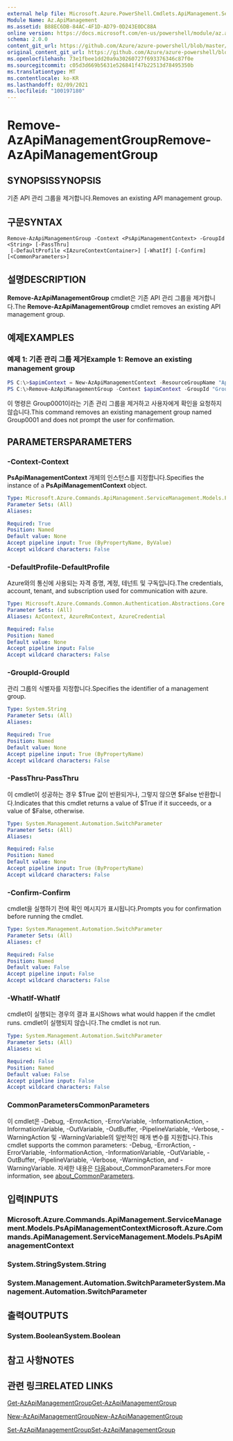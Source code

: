 ```yaml
---
external help file: Microsoft.Azure.PowerShell.Cmdlets.ApiManagement.ServiceManagement.dll-Help.xml
Module Name: Az.ApiManagement
ms.assetid: B88EC6DB-84AC-4F1D-AD79-0D243E0DC88A
online version: https://docs.microsoft.com/en-us/powershell/module/az.apimanagement/remove-azapimanagementgroup
schema: 2.0.0
content_git_url: https://github.com/Azure/azure-powershell/blob/master/src/ApiManagement/ApiManagement/help/Remove-AzApiManagementGroup.md
original_content_git_url: https://github.com/Azure/azure-powershell/blob/master/src/ApiManagement/ApiManagement/help/Remove-AzApiManagementGroup.md
ms.openlocfilehash: 73e1fbee1dd20a9a30260727f693376346c87f0e
ms.sourcegitcommit: c05d3d669b5631e526841f47b22513d78495350b
ms.translationtype: MT
ms.contentlocale: ko-KR
ms.lasthandoff: 02/09/2021
ms.locfileid: "100197180"
---
```

# <span data-ttu-id="a3053-101">Remove-AzApiManagementGroup</span><span class="sxs-lookup"><span data-stu-id="a3053-101">Remove-AzApiManagementGroup</span></span>

## <span data-ttu-id="a3053-102">SYNOPSIS</span><span class="sxs-lookup"><span data-stu-id="a3053-102">SYNOPSIS</span></span>
<span data-ttu-id="a3053-103">기존 API 관리 그룹을 제거합니다.</span><span class="sxs-lookup"><span data-stu-id="a3053-103">Removes an existing API management group.</span></span>

## <span data-ttu-id="a3053-104">구문</span><span class="sxs-lookup"><span data-stu-id="a3053-104">SYNTAX</span></span>

```
Remove-AzApiManagementGroup -Context <PsApiManagementContext> -GroupId <String> [-PassThru]
 [-DefaultProfile <IAzureContextContainer>] [-WhatIf] [-Confirm] [<CommonParameters>]
```

## <span data-ttu-id="a3053-105">설명</span><span class="sxs-lookup"><span data-stu-id="a3053-105">DESCRIPTION</span></span>
<span data-ttu-id="a3053-106">**Remove-AzApiManagementGroup** cmdlet은 기존 API 관리 그룹을 제거합니다.</span><span class="sxs-lookup"><span data-stu-id="a3053-106">The **Remove-AzApiManagementGroup** cmdlet removes an existing API management group.</span></span>

## <span data-ttu-id="a3053-107">예제</span><span class="sxs-lookup"><span data-stu-id="a3053-107">EXAMPLES</span></span>

### <span data-ttu-id="a3053-108">예제 1: 기존 관리 그룹 제거</span><span class="sxs-lookup"><span data-stu-id="a3053-108">Example 1: Remove an existing management group</span></span>
```powershell
PS C:\>$apimContext = New-AzApiManagementContext -ResourceGroupName "Api-Default-WestUS" -ServiceName "contoso"
PS C:\>Remove-AzApiManagementGroup -Context $apimContext -GroupId "Group0001" -Force
```

<span data-ttu-id="a3053-109">이 명령은 Group0001이라는 기존 관리 그룹을 제거하고 사용자에게 확인을 요청하지 않습니다.</span><span class="sxs-lookup"><span data-stu-id="a3053-109">This command removes an existing management group named Group0001 and does not prompt the user for confirmation.</span></span>

## <span data-ttu-id="a3053-110">PARAMETERS</span><span class="sxs-lookup"><span data-stu-id="a3053-110">PARAMETERS</span></span>

### <span data-ttu-id="a3053-111">-Context</span><span class="sxs-lookup"><span data-stu-id="a3053-111">-Context</span></span>
<span data-ttu-id="a3053-112">**PsApiManagementContext** 개체의 인스턴스를 지정합니다.</span><span class="sxs-lookup"><span data-stu-id="a3053-112">Specifies the instance of a **PsApiManagementContext** object.</span></span>

```yaml
Type: Microsoft.Azure.Commands.ApiManagement.ServiceManagement.Models.PsApiManagementContext
Parameter Sets: (All)
Aliases:

Required: True
Position: Named
Default value: None
Accept pipeline input: True (ByPropertyName, ByValue)
Accept wildcard characters: False
```

### <span data-ttu-id="a3053-113">-DefaultProfile</span><span class="sxs-lookup"><span data-stu-id="a3053-113">-DefaultProfile</span></span>
<span data-ttu-id="a3053-114">Azure와의 통신에 사용되는 자격 증명, 계정, 테넌트 및 구독입니다.</span><span class="sxs-lookup"><span data-stu-id="a3053-114">The credentials, account, tenant, and subscription used for communication with azure.</span></span>

```yaml
Type: Microsoft.Azure.Commands.Common.Authentication.Abstractions.Core.IAzureContextContainer
Parameter Sets: (All)
Aliases: AzContext, AzureRmContext, AzureCredential

Required: False
Position: Named
Default value: None
Accept pipeline input: False
Accept wildcard characters: False
```

### <span data-ttu-id="a3053-115">-GroupId</span><span class="sxs-lookup"><span data-stu-id="a3053-115">-GroupId</span></span>
<span data-ttu-id="a3053-116">관리 그룹의 식별자를 지정합니다.</span><span class="sxs-lookup"><span data-stu-id="a3053-116">Specifies the identifier of a management group.</span></span>

```yaml
Type: System.String
Parameter Sets: (All)
Aliases:

Required: True
Position: Named
Default value: None
Accept pipeline input: True (ByPropertyName)
Accept wildcard characters: False
```

### <span data-ttu-id="a3053-117">-PassThru</span><span class="sxs-lookup"><span data-stu-id="a3053-117">-PassThru</span></span>
<span data-ttu-id="a3053-118">이 cmdlet이 성공하는 경우 $True 값이 반환되거나, 그렇지 않으면 $False 반환합니다.</span><span class="sxs-lookup"><span data-stu-id="a3053-118">Indicates that this cmdlet returns a value of $True if it succeeds, or a value of $False, otherwise.</span></span>

```yaml
Type: System.Management.Automation.SwitchParameter
Parameter Sets: (All)
Aliases:

Required: False
Position: Named
Default value: None
Accept pipeline input: True (ByPropertyName)
Accept wildcard characters: False
```

### <span data-ttu-id="a3053-119">-Confirm</span><span class="sxs-lookup"><span data-stu-id="a3053-119">-Confirm</span></span>
<span data-ttu-id="a3053-120">cmdlet을 실행하기 전에 확인 메시지가 표시됩니다.</span><span class="sxs-lookup"><span data-stu-id="a3053-120">Prompts you for confirmation before running the cmdlet.</span></span>

```yaml
Type: System.Management.Automation.SwitchParameter
Parameter Sets: (All)
Aliases: cf

Required: False
Position: Named
Default value: False
Accept pipeline input: False
Accept wildcard characters: False
```

### <span data-ttu-id="a3053-121">-WhatIf</span><span class="sxs-lookup"><span data-stu-id="a3053-121">-WhatIf</span></span>
<span data-ttu-id="a3053-122">cmdlet이 실행되는 경우의 결과 표시</span><span class="sxs-lookup"><span data-stu-id="a3053-122">Shows what would happen if the cmdlet runs.</span></span>
<span data-ttu-id="a3053-123">cmdlet이 실행되지 않습니다.</span><span class="sxs-lookup"><span data-stu-id="a3053-123">The cmdlet is not run.</span></span>

```yaml
Type: System.Management.Automation.SwitchParameter
Parameter Sets: (All)
Aliases: wi

Required: False
Position: Named
Default value: False
Accept pipeline input: False
Accept wildcard characters: False
```

### <span data-ttu-id="a3053-124">CommonParameters</span><span class="sxs-lookup"><span data-stu-id="a3053-124">CommonParameters</span></span>
<span data-ttu-id="a3053-125">이 cmdlet은 -Debug, -ErrorAction, -ErrorVariable, -InformationAction, -InformationVariable, -OutVariable, -OutBuffer, -PipelineVariable, -Verbose, -WarningAction 및 -WarningVariable의 일반적인 매개 변수를 지원합니다.</span><span class="sxs-lookup"><span data-stu-id="a3053-125">This cmdlet supports the common parameters: -Debug, -ErrorAction, -ErrorVariable, -InformationAction, -InformationVariable, -OutVariable, -OutBuffer, -PipelineVariable, -Verbose, -WarningAction, and -WarningVariable.</span></span> <span data-ttu-id="a3053-126">자세한 내용은 [다음](http://go.microsoft.com/fwlink/?LinkID=113216)about_CommonParameters.</span><span class="sxs-lookup"><span data-stu-id="a3053-126">For more information, see [about_CommonParameters](http://go.microsoft.com/fwlink/?LinkID=113216).</span></span>

## <span data-ttu-id="a3053-127">입력</span><span class="sxs-lookup"><span data-stu-id="a3053-127">INPUTS</span></span>

### <span data-ttu-id="a3053-128">Microsoft.Azure.Commands.ApiManagement.ServiceManagement.Models.PsApiManagementContext</span><span class="sxs-lookup"><span data-stu-id="a3053-128">Microsoft.Azure.Commands.ApiManagement.ServiceManagement.Models.PsApiManagementContext</span></span>

### <span data-ttu-id="a3053-129">System.String</span><span class="sxs-lookup"><span data-stu-id="a3053-129">System.String</span></span>

### <span data-ttu-id="a3053-130">System.Management.Automation.SwitchParameter</span><span class="sxs-lookup"><span data-stu-id="a3053-130">System.Management.Automation.SwitchParameter</span></span>

## <span data-ttu-id="a3053-131">출력</span><span class="sxs-lookup"><span data-stu-id="a3053-131">OUTPUTS</span></span>

### <span data-ttu-id="a3053-132">System.Boolean</span><span class="sxs-lookup"><span data-stu-id="a3053-132">System.Boolean</span></span>

## <span data-ttu-id="a3053-133">참고 사항</span><span class="sxs-lookup"><span data-stu-id="a3053-133">NOTES</span></span>

## <span data-ttu-id="a3053-134">관련 링크</span><span class="sxs-lookup"><span data-stu-id="a3053-134">RELATED LINKS</span></span>

[<span data-ttu-id="a3053-135">Get-AzApiManagementGroup</span><span class="sxs-lookup"><span data-stu-id="a3053-135">Get-AzApiManagementGroup</span></span>](./Get-AzApiManagementGroup.md)

[<span data-ttu-id="a3053-136">New-AzApiManagementGroup</span><span class="sxs-lookup"><span data-stu-id="a3053-136">New-AzApiManagementGroup</span></span>](./New-AzApiManagementGroup.md)

[<span data-ttu-id="a3053-137">Set-AzApiManagementGroup</span><span class="sxs-lookup"><span data-stu-id="a3053-137">Set-AzApiManagementGroup</span></span>](./Set-AzApiManagementGroup.md)


